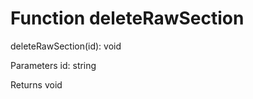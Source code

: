 # Function deleteRawSection

deleteRawSection(id): void

Parameters
    id: string
    
Returns void